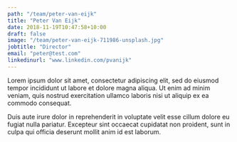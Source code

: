 ```yaml
---
path: "/team/peter-van-eijk"
title: "Peter Van Eijk"
date: 2018-11-19T10:47:58+10:00
draft: false
image: "/team/peter-van-eijk-711986-unsplash.jpg"
jobtitle: "Director"
email: "peter@test.com"
linkedinurl: "www.linkedin.com/pvanijk"
---
```


Lorem ipsum dolor sit amet, consectetur adipiscing elit, sed do eiusmod tempor incididunt ut labore et dolore magna aliqua. Ut enim ad minim veniam, quis nostrud exercitation ullamco laboris nisi ut aliquip ex ea commodo consequat.

Duis aute irure dolor in reprehenderit in voluptate velit esse cillum dolore eu fugiat nulla pariatur. Excepteur sint occaecat cupidatat non proident, sunt in culpa qui officia deserunt mollit anim id est laborum.
